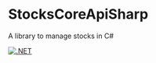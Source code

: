 # StocksCoreApiSharp
A library to manage stocks in C#

[![.NET](https://github.com/AndreasReitberger/StocksCoreApiSharp/actions/workflows/dotnet-unittest.yml/badge.svg)]([https://github.com/Robinterra/LemonMarkets/actions/workflows/dotnet-unittest.yml](https://github.com/AndreasReitberger/StocksCoreApiSharp/actions/workflows/dotnet-unittest.yml))
